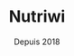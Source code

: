 ---
title: Nutriwi
category: web
description: J'ai créé Nutriwi à la suite d'un projet personnel visant à développer mes compétences en matière de développement web. Nutriwi est aujourd'hui une application web permettant au grand public d'analyser la qualité nutritionnelle des recettes qu'il réalise au quotidien avec ses produits préférés. Le scanner de produits permet de trouver des idées de recettes en fonction des produits. J'ai récemment inscrit Nutriwi dans une démarche anti-gaspillage pour lutter contre le gaspillage alimentaire.
picture: /content/projects/nutriwi.jpg
date: Depuis 2018
technologies: ['javascript', 'nuxtjs', 'vuejs', 'tailwindcss', 'expressjs', 'mongodb', 'ansible']
link: https://www.nutriwi.com
linkText: 'Découvrir Nutriwi'
icon: /content/projects/nutriwi-icon.png
index: 3
---